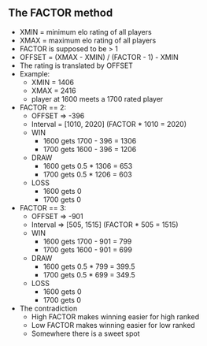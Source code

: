 ## The FACTOR method

* XMIN = minimum elo rating of all players
* XMAX = maximum elo rating of all players
* FACTOR is supposed to be > 1
* OFFSET = (XMAX - XMIN) / (FACTOR - 1) - XMIN
* The rating is translated by OFFSET
* Example:
	* XMIN = 1406
	* XMAX = 2416
	* player at 1600 meets a 1700 rated player
* FACTOR == 2:
	* OFFSET => -396
	* Interval = [1010, 2020] (FACTOR * 1010 = 2020)
	* WIN
		* 1600 gets 1700 - 396 = 1306
		* 1700 gets 1600 - 396 = 1206
	* DRAW
		* 1600 gets 0.5 * 1306 = 653
		* 1700 gets 0.5 * 1206 = 603
	* LOSS 
		* 1600 gets 0
		* 1700 gets 0
* FACTOR == 3:
	* OFFSET => -901
	* Interval => [505, 1515] (FACTOR * 505 = 1515)
	* WIN
		* 1600 gets 1700 - 901 = 799
		* 1700 gets 1600 - 901 = 699
	* DRAW
		* 1600 gets 0.5 * 799 = 399.5
		* 1700 gets 0.5 * 699 = 349.5
	* LOSS 
		* 1600 gets 0
		* 1700 gets 0
* The contradiction
	* High FACTOR makes winning easier for high ranked
	* Low  FACTOR makes winning easier for low  ranked
	* Somewhere there is a sweet spot

